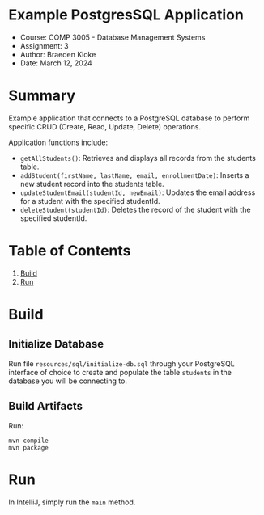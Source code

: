 # Example PostgresSQL Application
* Course: COMP 3005 - Database Management Systems
* Assignment: 3
* Author: Braeden Kloke
* Date: March 12, 2024

# Summary
Example application that connects to a PostgreSQL database to perform specific 
CRUD (Create, Read, Update, Delete) operations.

Application functions include:
* `getAllStudents()`: Retrieves and displays all records from the students table.
* `addStudent(firstName, lastName, email, enrollmentDate)`: Inserts a new student record into the students table.
* `updateStudentEmail(studentId, newEmail)`: Updates the email address for a student with the specified studentId.
* `deleteStudent(studentId)`: Deletes the record of the student with the specified studentId.

# Table of Contents
1. [Build](#build)
2. [Run](#run)

<a id="build"></a>
# Build

## Initialize Database
Run file `resources/sql/initialize-db.sql` through your PostgreSQL interface of choice to create 
and populate the table `students` in the database you will be connecting to.

## Build Artifacts
Run: 

```
mvn compile
mvn package
```

<a id="run"></a>
# Run
In IntelliJ, simply run the `main` method.